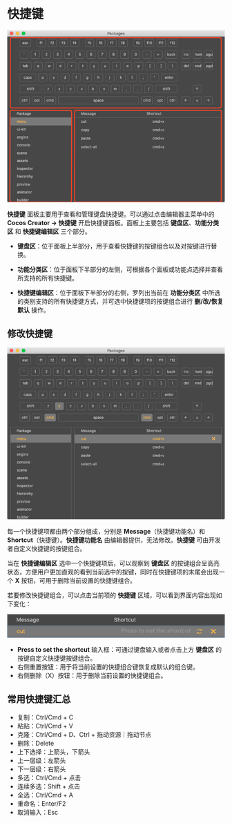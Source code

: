 # 快捷键

![shortcuts](../index/shortcuts.png)

**快捷键** 面板主要用于查看和管理键盘快捷键。可以通过点击编辑器主菜单中的 **Cocos Creator -> 快捷键** 开启快捷键面板。面板上主要包括 **键盘区**、**功能分类区** 和 **快捷键编辑区** 三个部分。

- **键盘区**：位于面板上半部分，用于查看快捷键的按键组合以及对按键进行替换。

- **功能分类区**：位于面板下半部分的左侧，可根据各个面板或功能点选择并查看所支持的所有快捷键。

- **快捷键编辑区**：位于面板下半部分的右侧，罗列出当前在 **功能分类区** 中所选的类别支持的所有快捷键方式，并可选中快捷键项的按键组合进行 **删/改/恢复默认** 操作。

## 修改快捷键

![select](select.png)

每一个快捷键项都由两个部分组成，分别是 **Message**（快捷键功能名）和 **Shortcut**（快捷键）。**快捷键功能名** 由编辑器提供，无法修改。**快捷键** 可由开发者自定义快捷键的按键组合。

当在 **快捷键编辑区** 选中一个快捷键项后，可以观察到 **键盘区** 的按键组合呈高亮状态，方便用户更加直观的看到当前选中的按键，同时在快捷键项的末尾会出现一个 **X** 按钮，可用于删除当前设置的快捷键组合。

若要修改快捷键组合，可以点击当前项的 **快捷键** 区域，可以看到界面内容出现如下变化：

![click-shortcut](click-shortcut.png)

- **Press to set the shortcut** 输入框：可通过键盘输入或者点击上方 **键盘区** 的按键自定义快捷键按键组合。
- 右侧重置按钮：用于将当前设置的快捷组合键恢复成默认的组合键。
- 右侧删除（X）按钮：用于删除当前设置的快捷键组合。

## 常用快捷键汇总

- 复制：Ctrl/Cmd + C
- 粘贴：Ctrl/Cmd + V
- 克隆：Ctrl/Cmd + D、Ctrl + 拖动资源｜拖动节点
- 删除：Delete
- 上下选择：上箭头，下箭头
- 上一层级：左箭头
- 下一层级：右箭头
- 多选：Ctrl/Cmd + 点击
- 连续多选：Shift + 点击
- 全选：Ctrl/Cmd + A
- 重命名：Enter/F2
- 取消输入：Esc
